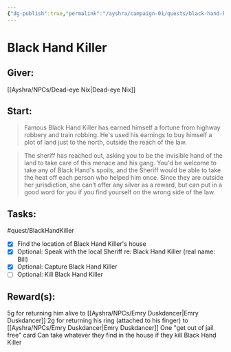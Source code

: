 ```yaml
---
{"dg-publish":true,"permalink":"/ayshra/campaign-01/quests/black-hand-killer/"}
---
```


# Black Hand Killer

## Giver:
[[Ayshra/NPCs/Dead-eye Nix\|Dead-eye Nix]]

## Start:
> Famous Black Hand Killer has earned himself a fortune from highway robbery and train robbing. He's used his earnings to buy himself a plot of land just to the north, outside the reach of the law. 

> The sheriff has reached out, asking you to be the invisible hand of the land to take care of this menace and his gang. You'd be welcome to take any of Black Hand's spoils, and the Sheriff would be able to take the heat off each person who helped him once. Since they are outside her jurisdiction, she can't offer any silver as a reward, but can put in a good word for you if you find yourself on the wrong side of the law. 
> 
## Tasks:
#quest/BlackHandKiller 
- [x] Find the location of Black Hand Killer's house
- [x] Optional: Speak with the local Sheriff re: Black Hand Killer (real name: Bill)
- [x] Optional: Capture Black Hand Killer
- [ ] Optional: Kill Black Hand Killer

## Reward(s):

5g for returning him alive to [[Ayshra/NPCs/Emry Duskdancer\|Emry Duskdancer]]
2g for returning his ring (attached to his finger) to [[Ayshra/NPCs/Emry Duskdancer\|Emry Duskdancer]]
One "get out of jail free" card 
Can take whatever they find in the house if they kill Black Hand Killer 